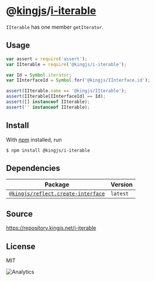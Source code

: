 # @[kingjs][@kingjs]/[i-iterable][ns0]
`IIterable` has one member `getIterator`.
## Usage
```js
var assert = require('assert');
var IIterable = require('@kingjs/i-iterable');

var Id = Symbol.iterator;
var IInterfaceId = Symbol.for('@kingjs/IInterface.id');

assert(IIterable.name == '@kingjs/IIterable');
assert(IIterable[IInterfaceId] == Id);
assert([] instanceof IIterable);
assert('' instanceof IIterable);
```






## Install
With [npm](https://npmjs.org/) installed, run
```
$ npm install @kingjs/i-iterable
```
## Dependencies
|Package|Version|
|---|---|
|[`@kingjs/reflect.create-interface`](https://www.npmjs.com/package/@kingjs/reflect.create-interface)|`latest`|
## Source
https://repository.kingjs.net/i-iterable
## License
MIT

![Analytics](https://analytics.kingjs.net/i-iterable)

[@kingjs]: https://www.npmjs.com/package/kingjs
[ns0]: https://www.npmjs.com/package/@kingjs/i-iterable
